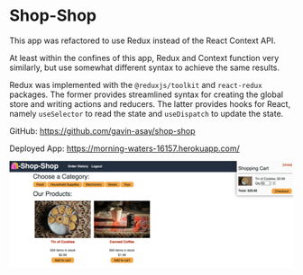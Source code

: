 # Shop-Shop

This app was refactored to use Redux instead of the React Context API.

At least within the confines of this app, Redux and Context function very similarly, but use somewhat different syntax to achieve the same results.

Redux was implemented with the `@reduxjs/toolkit` and `react-redux` packages. The former provides streamlined syntax for creating the global store and writing actions and reducers. The latter provides hooks for React, namely `useSelector` to read the state and `useDispatch` to update the state.

GitHub: https://github.com/gavin-asay/shop-shop

Deployed App: https://morning-waters-16157.herokuapp.com/

![Screenshot of Shop-Shop](./shop-shop.png)
